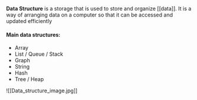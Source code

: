**Data Structure** is a storage that is used to store and organize [[data]]. It is a way of arranging data on a computer so that it can be accessed and updated efficiently

#### Main data structures:

* Array
* List / Queue / Stack
* Graph
* String
* Hash
* Tree / Heap

![[Data_structure_image.jpg]]